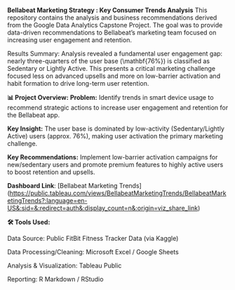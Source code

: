 **Bellabeat Marketing Strategy : Key Consumer Trends Analysis**
This repository contains the analysis and business recommendations derived from the Google Data Analytics Capstone Project. The goal was to provide data-driven recommendations to Bellabeat’s marketing team focused on increasing user engagement and retention.



Results Summary: Analysis revealed a fundamental user engagement gap: nearly three-quarters of the user base (\mathbf{76\%}) is classified as Sedentary or Lightly Active. This presents a critical marketing challenge focused less on advanced upsells and more on low-barrier activation and habit formation to drive long-term user retention.



**📊 Project Overview:**
**Problem:** Identify trends in smart device usage to recommend strategic actions to increase user engagement and retention for the Bellabeat app.

**Key Insight:** The user base is dominated by low-activity (Sedentary/Lightly Active) users (approx. 76%), making user activation the primary marketing challenge.

**Key Recommendations:** Implement low-barrier activation campaigns for new/sedentary users and promote premium features to highly active users to boost retention and upsells.

**Dashboard Link**: [Bellabeat Marketing Trends] (https://public.tableau.com/views/BellabeatMarketingTrends/BellabeatMarketingTrends?:language=en-US&:sid=&:redirect=auth&:display_count=n&:origin=viz_share_link)



**🛠️ Tools Used:**

Data Source: Public FitBit Fitness Tracker Data (via Kaggle)

Data Processing/Cleaning: Microsoft Excel / Google Sheets

Analysis & Visualization: Tableau Public 

Reporting: R Markdown / RStudio
